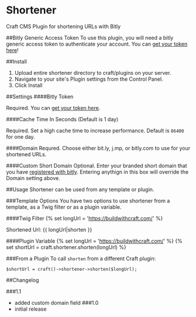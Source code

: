 # Shortener
Craft CMS Plugin for shortening URLs with Bitly

##Bitly Generic Access Token
To use this plugin, you will need a bitly generic access token to authenticate your account. You can [get your token here](https://bitly.com/a/oauth_apps)!

##Install
1. Upload entire shortener directory to craft/plugins on your server.
2. Navigate to your site's Plugin settings from the Control Panel.
3. Click Install
 
##Settings
####Bitly Token

Required. You can [get your token here](https://bitly.com/a/oauth_apps).

####Cache Time In Seconds (Default is 1 day)

Required. Set a high cache time to increase performance. Default is `86400` for one day.

####Domain
Requred. Choose either bit.ly, j.mp, or bitly.com to use for your shortened URLs.

####Custom Short Domain
Optional. Enter your branded short domain that you have [registered with bitly](https://bitly.com/a/custom_domain_settings). Entering anythign in this box will override the Domain setting above.

##Usage
Shortener can be used from any template or plugin. 

###Template Options
You have two options to use shortener from a template, as a Twig filter or as a plugin variable.

####Twig Filter
	{% set longUrl = 'https://buildwithcraft.com/' %}
	<p>Shortened Url: {{ longUrl|shorten }}</p>

####Plugin Variable
	{% set longUrl = 'https://buildwithcraft.com/' %}
	{% set shortUrl = craft.shortener.shorten(longUrl) %}
	
###From a Plugin
To call `shorten` from a different Craft plugin:

    $shortUrl = craft()->shortener->shorten($longUrl);


##Changelog

###1.1
* added custom domain field
###1.0
* initial release